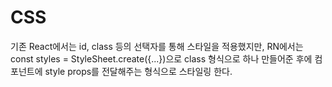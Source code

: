 # CSS

기존 React에서는 id, class 등의 선택자를 통해 스타일을 적용했지만, RN에서는  const styles = StyleSheet.create({...})으로 class 형식으로 하나 만들어준 후에 컴포넌트에 style props를 전달해주는 형식으로 스타일링 한다.&#x20;
